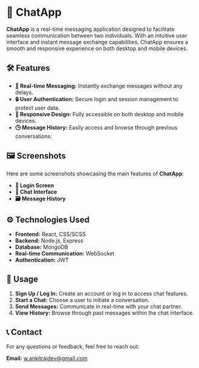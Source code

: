 # 📱 **ChatApp**

**ChatApp** is a real-time messaging application designed to facilitate seamless communication between two individuals. With an intuitive user interface and instant message exchange capabilities, ChatApp ensures a smooth and responsive experience on both desktop and mobile devices.

## 🛠️ **Features**

- **💬 Real-time Messaging:** Instantly exchange messages without any delays.
- **🔒 User Authentication:** Secure login and session management to protect user data.
- **📱 Responsive Design:** Fully accessible on both desktop and mobile devices.
- **🕒 Message History:** Easily access and browse through previous conversations.

## 🖼️ **Screenshots**

Here are some screenshots showcasing the main features of **ChatApp**:

- **🔐 Login Screen**
- **💬 Chat Interface**
- **🗃️ Message History**

## ⚙️ **Technologies Used**

- **Frontend:** React, CSS/SCSS
- **Backend:** Node.js, Express
- **Database:** MongoDB
- **Real-time Communication:** WebSocket
- **Authentication:** JWT

## 🚀 **Usage**

1. **Sign Up / Log In:** Create an account or log in to access chat features.
2. **Start a Chat:** Choose a user to initiate a conversation.
3. **Send Messages:** Communicate in real-time with your chat partner.
4. **View History:** Browse through past messages within the chat interface.

## 📞 **Contact**

For any questions or feedback, feel free to reach out:

**Email:** [w.ankitrajdev@gmail.com](mailto:w.ankitrajdev@gmail.com)


